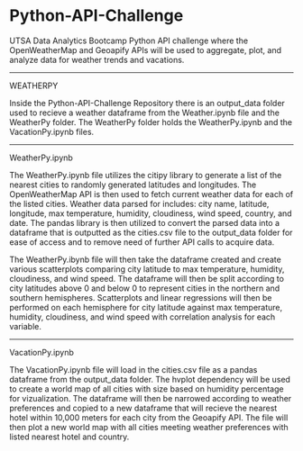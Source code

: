 # Python-API-Challenge
UTSA Data Analytics Bootcamp Python API challenge where the OpenWeatherMap and Geoapify APIs will be used to aggregate, plot, and analyze data for weather trends and vacations.

------------------------------------------------------------------------------------------------------------------
WEATHERPY

Inside the Python-API-Challenge Repository there is an output_data folder used to recieve a weather dataframe from the Weather.ipynb file and the WeatherPy folder. The WeatherPy folder holds the WeatherPy.ipynb and the VacationPy.ipynb files.

------------------------------------------------------------------------------------------------------------------
WeatherPy.ipynb

The WeatherPy.ipynb file utilizes the citipy library to generate a list of the nearest cities to randomly generated latitudes and longitudes. The OpenWeatherMap API is then used to fetch current weather data for each of the listed cities. Weather data parsed for includes: city name, latitude, longitude, max temperature, humidity, cloudiness, wind speed, country, and date. The pandas library is then utilized to convert the parsed data into a dataframe that is outputted as the cities.csv file to the output_data folder for ease of access and to remove need of further API calls to acquire data.

The WeatherPy.ibynb file will then take the dataframe created and create various scatterplots comparing city latitude to max temperature, humidity, cloudiness, and wind speed. The dataframe will then be split according to city latitudes above 0 and below 0 to represent cities in the northern and southern hemispheres. Scatterplots and linear regressions will then be performed on each hemisphere for city latitude against max temperature, humidity, cloudiness, and wind speed with correlation analysis for each variable.

------------------------------------------------------------------------------------------------------------------
VacationPy.ipynb

The VacationPy.ipynb file will load in the cities.csv file as a pandas dataframe from the output_data folder. The hvplot dependency will be used to create a world map of all cities with size based on humidity percentage for vizualization. The dataframe will then be narrowed according to weather preferences and copied to a new dataframe that will recieve the nearest hotel within 10,000 meters for each city from the Geoapify API. The file will then plot a new world map with all cities meeting weather preferences with listed nearest hotel and country.